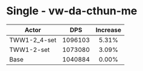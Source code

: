 # Single - vw-da-cthun-me
| Actor | DPS | Increase |
|---|:---:|:---:|
|TWW1-2_4-set|1096103|5.31%|
|TWW1-2-set|1073080|3.09%|
|Base|1040884|0.00%|
